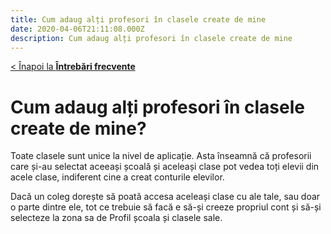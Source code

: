 ```yaml
---
title: Cum adaug alți profesori în clasele create de mine
date: 2020-04-06T21:11:08.000Z
description: Cum adaug alți profesori în clasele create de mine
---
```


[< Înapoi la **Întrebări frecvente**](/intrebari-frecvente/)

# Cum adaug alți profesori în clasele create de mine?

Toate clasele sunt unice la nivel de aplicație. Asta înseamnă că profesorii care și-au selectat aceeași școală și aceleași clase pot vedea toți elevii din acele clase, indiferent cine a creat conturile elevilor.

Dacă un coleg dorește să poată accesa aceleași clase cu ale tale, sau doar o parte dintre ele, tot ce trebuie să facă e să-și creeze propriul cont și să-și selecteze la zona sa de Profil școala și clasele sale.